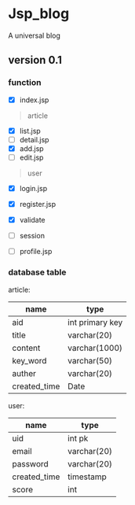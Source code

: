 # Jsp_blog
A universal blog

## version 0.1
### function  

- [x] index.jsp  

>  article
   - [x] list.jsp
   - [ ] detail.jsp
   - [x] add.jsp
   - [ ] edit.jsp  
   
> user
   - [x] login.jsp
   - [x] register.jsp
   - [x] validate
   - [ ] session
   - [ ] profile.jsp  


### database table  
article:  

|name|type|
|----|----|
|aid|int primary key|
|title|varchar(20)|
|content|varchar(1000)|
|key_word|varchar(50)|
|auther|varchar(20)|
|created_time|Date|

user:  

|name|type|
|----|----|
|uid|int pk|
|email|varchar(20)|
|password|varchar(20)|
|created_time|timestamp|
|score|int|
